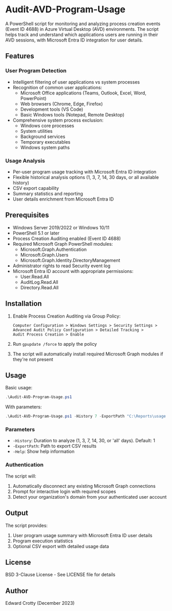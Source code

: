 # Audit-AVD-Program-Usage

A PowerShell script for monitoring and analyzing process creation events (Event ID 4688) in Azure Virtual Desktop (AVD) environments. The script helps track and understand which applications users are running in their AVD sessions, with Microsoft Entra ID integration for user details.

## Features

### User Program Detection
- Intelligent filtering of user applications vs system processes
- Recognition of common user applications:
  - Microsoft Office applications (Teams, Outlook, Excel, Word, PowerPoint)
  - Web browsers (Chrome, Edge, Firefox)
  - Development tools (VS Code)
  - Basic Windows tools (Notepad, Remote Desktop)
- Comprehensive system process exclusion:
  - Windows core processes
  - System utilities
  - Background services
  - Temporary executables
  - Windows system paths

### Usage Analysis
- Per-user program usage tracking with Microsoft Entra ID integration
- Flexible historical analysis options (1, 3, 7, 14, 30 days, or all available history)
- CSV export capability
- Summary statistics and reporting
- User details enrichment from Microsoft Entra ID

## Prerequisites

- Windows Server 2019/2022 or Windows 10/11
- PowerShell 5.1 or later
- Process Creation Auditing enabled (Event ID 4688)
- Required Microsoft Graph PowerShell modules:
  - Microsoft.Graph.Authentication
  - Microsoft.Graph.Users
  - Microsoft.Graph.Identity.DirectoryManagement
- Administrator rights to read Security event log
- Microsoft Entra ID account with appropriate permissions:
  - User.Read.All
  - AuditLog.Read.All
  - Directory.Read.All

## Installation

1. Enable Process Creation Auditing via Group Policy:
   ```
   Computer Configuration > Windows Settings > Security Settings > 
   Advanced Audit Policy Configuration > Detailed Tracking > 
   Audit Process Creation > Enable
   ```

2. Run `gpupdate /force` to apply the policy

3. The script will automatically install required Microsoft Graph modules if they're not present

## Usage

Basic usage:
```powershell
.\Audit-AVD-Program-Usage.ps1
```

With parameters:
```powershell
.\Audit-AVD-Program-Usage.ps1 -History 7 -ExportPath "C:\Reports\usage.csv"
```

### Parameters

- `-History`: Duration to analyze (1, 3, 7, 14, 30, or 'all' days). Default: 1
- `-ExportPath`: Path to export CSV results
- `-Help`: Show help information

### Authentication

The script will:
1. Automatically disconnect any existing Microsoft Graph connections
2. Prompt for interactive login with required scopes
3. Detect your organization's domain from your authenticated user account

## Output

The script provides:
1. User program usage summary with Microsoft Entra ID user details
2. Program execution statistics
3. Optional CSV export with detailed usage data

## License

BSD 3-Clause License - See LICENSE file for details

## Author

Edward Crotty (December 2023)
